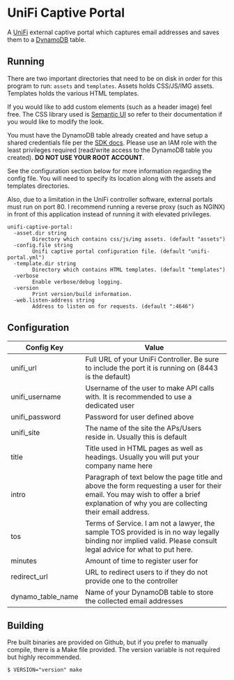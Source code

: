 # UniFi Captive Portal

A [UniFi](https://www.ubnt.com) external captive portal which captures email
addresses and saves them to a [DynamoDB](https://aws.amazon.com/dynamodb/) table.

## Running

There are two important directories that need to be on disk in order for this
program to run: `assets` and `templates`. Assets holds CSS/JS/IMG assets.
Templates holds the various HTML templates.

If you would like to add custom elements (such as a header image) feel free.
The CSS library used is [Semantic UI](https://semantic-ui.com) so refer to their
documentation if you would like to modify the look.

You must have the DynamoDB table already created and have setup a shared
credentials file per the [SDK docs](https://docs.aws.amazon.com/sdk-for-go/v1/developer-guide/configuring-sdk.html#specifying-credentials).
Please use an IAM role with the least privileges required (read/write access to
the DynamoDB table you created). **DO NOT USE YOUR ROOT ACCOUNT**.

See the configuration section below for more information regarding the config
file. You will need to specify its location along with the assets and
templates directories.

Also, due to a limitation in the UniFi controller software, external portals
must run on port 80. I recommend running a reverse proxy (such as NGINX) in front
of this application instead of running it with elevated privileges.

```
unifi-captive-portal:
  -asset.dir string
    	Directory which contains css/js/img assets. (default "assets")
  -config.file string
    	Unifi captive portal configuration file. (default "unifi-portal.yml")
  -template.dir string
    	Directory which contains HTML templates. (default "templates")
  -verbose
    	Enable verbose/debug logging.
  -version
    	Print version/build information.
  -web.listen-address string
    	Address to listen on for requests. (default ":4646")
```

## Configuration

Config Key | Value
---------- | -----
unifi_url | Full URL of your UniFi Controller. Be sure to include the port it is running on (8443 is the default)
unifi_username | Username of the user to make API calls with. It is recommended to use a dedicated user
unifi_password | Password for user defined above
unifi_site | The name of the site the APs/Users reside in. Usually this is default
title | Title used in HTML pages as well as headings. Usually you will put your company name here
intro | Paragraph of text below the page title and above the form requesting a user for their email. You may wish to offer a brief explanation of why you are collecting their email address.
tos | Terms of Service. I am not a lawyer, the sample TOS provided is in no way legally binding nor implied valid. Please consult legal advice for what to put here.
minutes | Amount of time to register user for
redirect_url | URL to redirect users to if they do not provide one to the controller
dynamo_table_name | Name of your DynamoDB table to store the collected email addresses


## Building

Pre built binaries are provided on Github, but if you prefer to manually compile,
there is a Make file provided. The version variable is not required but highly
recommended.

    $ VERSION="version" make
